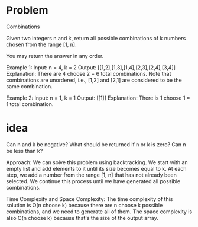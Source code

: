 # Problem

Combinations

Given two integers n and k, return all possible combinations of k numbers chosen from the range [1, n].

You may return the answer in any order.



Example 1:
Input: n = 4, k = 2
Output: [[1,2],[1,3],[1,4],[2,3],[2,4],[3,4]]
Explanation: There are 4 choose 2 = 6 total combinations.
Note that combinations are unordered, i.e., [1,2] and [2,1] are considered to be the same combination.

Example 2:
Input: n = 1, k = 1
Output: [[1]]
Explanation: There is 1 choose 1 = 1 total combination.

# idea

Can n and k be negative?
What should be returned if n or k is zero?
Can n be less than k?

Approach:
We can solve this problem using backtracking. We start with an empty list and add elements to it until its size becomes equal to k. At each step, we add a number from the range [1, n] that has not already been selected. We continue this process until we have generated all possible combinations.

Time Complexity and Space Complexity:
The time complexity of this solution is O(n choose k) because there are n choose k possible combinations, and we need to generate all of them. The space complexity is also O(n choose k) because that's the size of the output array.



